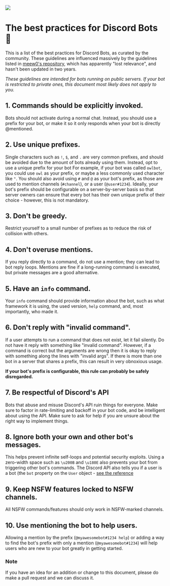 ![](https://github.com/jsmiith/discord-bot-best-practices/blob/master/banner.png)

# The best practices for Discord Bots :robot:

This is a list of the best practices for Discord Bots, as curated by the community. These guidelines are influenced massively by the guidelines listed in [meew0's repository](https://github.com/meew0/discord-bot-best-practices), which has apparently "lost relevance", and hasn't been updated in two years.

*These guidelines are intended for bots running on public servers. If your bot is restricted to private ones, this document most likely does not apply to you.*

## 1. Commands should be explicitly invoked.

Bots should not activate during a normal chat. Instead, you should use a prefix for your bot, or make it so it only responds when your bot is directly @mentioned.

## 2. Use unique prefixes.

Single characters such as `!`, `$`, and `.` are very common prefixes, and should be avoided due to the amount of bots already using them. Instead, opt to use a unique prefix for your bot For example, if your bot was called `owlbot`, you could use `owl` as your prefix, or maybe a less commonly used character like `"`. You should also avoid using `#` and `@` as your bot's prefix, as those are used to mention channels (`#channel`), or a user (`@user#1234`). Ideally, your bot's prefix should be configurable on a server-by-server basis so that server owners can ensure that every bot has their own unique prefix of their choice - however, this is not mandatory.

## 3. Don't be greedy.

Restrict yourself to a small number of prefixes as to reduce the risk of collision with others.

## 4. Don't overuse mentions.

If you reply directly to a command, do not use a mention; they can lead to bot reply loops. Mentions are fine if a long-running command is executed, but private messages are a good alternative.

## 5. Have an `info` command.

Your `info` command should provide information about the bot, such as what framework it is using, the used version, `help` command, and, most importantly, who made it.

## 6. Don't reply with "invalid command".

If a user attempts to run a command that does not exist, let it fail silently. Do not have it reply with something like "invalid command". However, if a command is correct but the arguments are wrong then it is okay to reply with something along the lines with "invalid args". If there is more than one bot in a server that shares a prefix, this can result in very obnoxious usage.

**If your bot's prefix is configurable, this rule can probably be safely disregarded.**

## 7. Be respectful of Discord's API

Bots that abuse and misuse Discord's API ruin things for everyone. Make sure to factor in rate-limiting and backoff in your bot code, and be intelligent about using the API. Make sure to ask for help if you are unsure about the right way to implement things.

## 8. Ignore both your own and other bot's messages.

This helps prevent infinite self-loops and potential security exploits. Using a zero-width space such as `\u200B` and `\u180E` also prevents your bot from triggering other bot's commands. The Discord API also tells you if a user is a bot (the `bot` property on the `User` object - [see the reference](https://discordapp.com/developers/docs/resources/user#user-object)

## 9. Keep NSFW features locked to NSFW channels.

All NSFW commands/features should only work in NSFW-marked channels.

## 10. Use mentioning the bot to help users.

Allowing a mention by the prefix (`@myawesomebot#1234 help`) or adding a way to find the bot's prefix with only a mention (`@myawesomebot#1234`) will help users who are new to your bot greatly in getting started.

### Note

If you have an idea for an addition or change to this document, please do make a pull request and we can discuss it.
